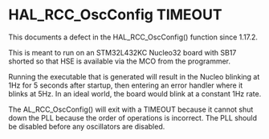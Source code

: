 # HAL_RCC_OscConfig TIMEOUT

This documents a defect in the HAL_RCC_OscConfig() function since 1.17.2.

This is meant to run on an STM32L432KC Nucleo32 board with SB17 shorted so that
HSE is available via the MCO from the programmer.

Running the executable that is generated will result in the Nucleo blinking
at 1Hz for 5 seconds after startup, then entering an error handler where it
blinks at 5Hz. In an ideal world, the board would blink at a constant 1Hz
rate.

The AL_RCC_OscConfig() will exit with a TIMEOUT because it cannot shut down
the PLL because the order of operations is incorrect. The PLL should be
disabled before any oscillators are disabled.
